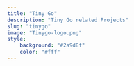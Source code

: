 ```yaml
---
title: "Tiny Go"
description: "Tiny Go related Projects"
slug: "tinygo"
image: "Tinygo-logo.png"
style:
    background: "#2a9d8f"
    color: "#fff"
---
```

